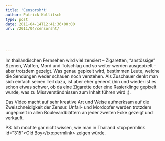 ```yaml
---
title: 'Censorsh*t'
author: Patrick Kollitsch
type: post
date: 2011-04-14T12:41:36+00:00
url: /2011/04/censorsht/




---
```

<div class="media video">
</div>

Im thailändischen Fernsehen wird viel zensiert &#8211; Zigaretten, &#8220;anstössige&#8221; Szenen, Waffen, Mord und Totschlag und so weiter werden ausgepixelt &#8211; aber trotzdem gezeigt. Was genau gepixelt wird, bestimmen Leute, welche die Sendungen weder schauen noch verstehen. Als Zuschauer denkt man sich einfach seinen Teil dazu, ist aber eher genervt (hin und wieder ist es schon etwas schwer, ob da eine Zigarette oder eine Rasierklinge gepixelt wurde, was zu Missverständnissen zum Inhalt führen wird ;). 

Das Video macht auf sehr kreative Art und Weise aufmerksam auf die Zweischneidigkeit der Zensur. Unfall- und Mordopfer werden trotzdem ungepixelt in allen Boulevardblättern an jeder zweiten Ecke gezeigt und verkauft.

PS: Ich möchte gar nicht wissen, wie man in Thailand <txp:permlink id="315">Old Boy</txp:permlink> zeigen würde.